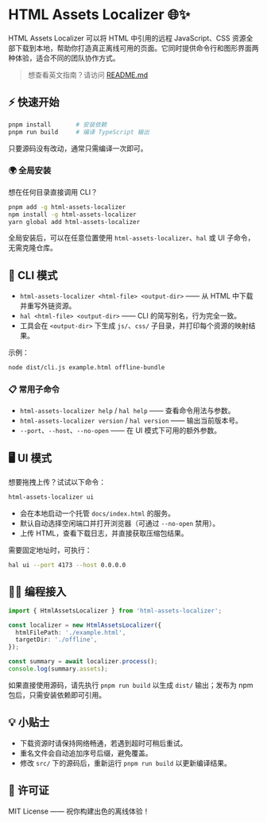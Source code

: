 # HTML Assets Localizer 🌐✨

HTML Assets Localizer 可以将 HTML 中引用的远程 JavaScript、CSS 资源全部下载到本地，帮助你打造真正离线可用的页面。它同时提供命令行和图形界面两种体验，适合不同的团队协作方式。

> 想查看英文指南？请访问 [README.md](README.md)

## ⚡ 快速开始

```bash
pnpm install       # 安装依赖
pnpm run build     # 编译 TypeScript 输出
```

只要源码没有改动，通常只需编译一次即可。

### 🌍 全局安装

想在任何目录直接调用 CLI？

```bash
pnpm add -g html-assets-localizer
npm install -g html-assets-localizer
yarn global add html-assets-localizer
```

全局安装后，可以在任意位置使用 `html-assets-localizer`、`hal` 或 UI 子命令，无需克隆仓库。

## 🧰 CLI 模式

- `html-assets-localizer <html-file> <output-dir>` —— 从 HTML 中下载并重写外链资源。
- `hal <html-file> <output-dir>` —— CLI 的简写别名，行为完全一致。
- 工具会在 `<output-dir>` 下生成 `js/`、`css/` 子目录，并打印每个资源的映射结果。

示例：

```bash
node dist/cli.js example.html offline-bundle
```

### 📋 常用子命令

- `html-assets-localizer help` / `hal help` —— 查看命令用法与参数。
- `html-assets-localizer version` / `hal version` —— 输出当前版本号。
- `--port`、`--host`、`--no-open` —— 在 UI 模式下可用的额外参数。

## 🖥️ UI 模式

想要拖拽上传？试试以下命令：

```bash
html-assets-localizer ui
```

- 会在本地启动一个托管 `docs/index.html` 的服务。
- 默认自动选择空闲端口并打开浏览器（可通过 `--no-open` 禁用）。
- 上传 HTML，查看下载日志，并直接获取压缩包结果。

需要固定地址时，可执行：

```bash
hal ui --port 4173 --host 0.0.0.0
```

## 🧑‍💻 编程接入

```ts
import { HtmlAssetsLocalizer } from 'html-assets-localizer';

const localizer = new HtmlAssetsLocalizer({
  htmlFilePath: './example.html',
  targetDir: './offline',
});

const summary = await localizer.process();
console.log(summary.assets);
```

如果直接使用源码，请先执行 `pnpm run build` 以生成 `dist/` 输出；发布为 npm 包后，只需安装依赖即可引用。

## 💡 小贴士

- 下载资源时请保持网络畅通，若遇到超时可稍后重试。
- 重名文件会自动追加序号后缀，避免覆盖。
- 修改 `src/` 下的源码后，重新运行 `pnpm run build` 以更新编译结果。

## 📄 许可证

MIT License —— 祝你构建出色的离线体验！
